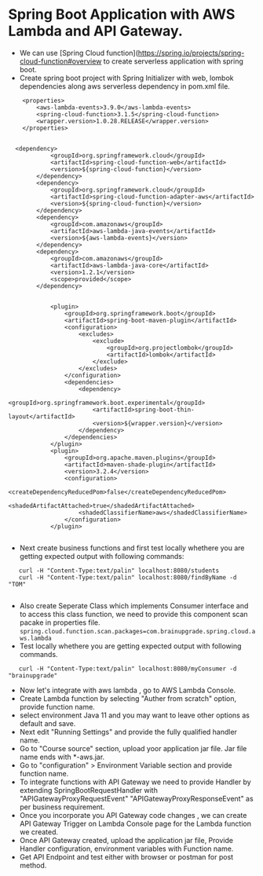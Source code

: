 # Spring Boot Application with AWS Lambda and API Gateway.
  * We can use [Spring Cloud function](https://spring.io/projects/spring-cloud-function#overview to create serverless application with spring boot.
  * Create spring boot project with Spring Initializer with web, lombok dependencies along aws serverless dependency in pom.xml file.
```
	<properties>
		<aws-lambda-events>3.9.0</aws-lambda-events>
		<spring-cloud-function>3.1.5</spring-cloud-function>
		<wrapper.version>1.0.28.RELEASE</wrapper.version>
	</properties>


  <dependency>
			<groupId>org.springframework.cloud</groupId>
			<artifactId>spring-cloud-function-web</artifactId>
			<version>${spring-cloud-function}</version>
		</dependency>
		<dependency>
			<groupId>org.springframework.cloud</groupId>
			<artifactId>spring-cloud-function-adapter-aws</artifactId>
			<version>${spring-cloud-function}</version>
		</dependency>		
		<dependency>
			<groupId>com.amazonaws</groupId>
			<artifactId>aws-lambda-java-events</artifactId>
			<version>${aws-lambda-events}</version>
		</dependency>
		<dependency>
			<groupId>com.amazonaws</groupId>
			<artifactId>aws-lambda-java-core</artifactId>
			<version>1.2.1</version>
			<scope>provided</scope>
		</dependency>		
  
  
			<plugin>
				<groupId>org.springframework.boot</groupId>
				<artifactId>spring-boot-maven-plugin</artifactId>
				<configuration>
					<excludes>
						<exclude>
							<groupId>org.projectlombok</groupId>
							<artifactId>lombok</artifactId>
						</exclude>
					</excludes>
				</configuration>
				<dependencies>
					<dependency>
						<groupId>org.springframework.boot.experimental</groupId>
						<artifactId>spring-boot-thin-layout</artifactId>
						<version>${wrapper.version}</version>
					</dependency>
				</dependencies>				
			</plugin>
			<plugin>
				<groupId>org.apache.maven.plugins</groupId>
				<artifactId>maven-shade-plugin</artifactId>
				<version>3.2.4</version>
				<configuration>
					<createDependencyReducedPom>false</createDependencyReducedPom>
					<shadedArtifactAttached>true</shadedArtifactAttached>
					<shadedClassifierName>aws</shadedClassifierName>
				</configuration>
			</plugin>
      
```

  * Next create business functions and first test locally whethere you are getting expected output with following commands:
 ```
	curl -H "Content-Type:text/palin" localhost:8080/students
	curl -H "Content-Type:text/palin" localhost:8080/findByName -d "TOM"
	
 ```
  * Also create Seperate Class which implements Consumer interface and to access this class function, we need to provide this component scan pacake in properties file.
 ```spring.cloud.function.scan.packages=com.brainupgrade.spring.cloud.aws.lambda```
  * Test locally whethere you are getting expected output with following commands.
 ```
	curl -H "Content-Type:text/palin" localhost:8080/myConsumer -d "brainupgrade"
 ```
 * Now let's integrate with aws lambda , go to AWS Lambda Console.
 * Create  Lambda function by selecting "Auther from scratch" option, provide function name.
 * select environment Java 11 and you may want to leave other options as default and save.
 * Next edit "Running Settings" and provide the fully qualified handler name.
 * Go to "Course source" section, upload yoor application jar file. Jar file name ends with *-aws.jar.
 * Go to "configuration" > Environment Variable section and provide function name.
 * To integrate functions with API Gateway we need to provide Handler by extending SpringBootRequestHandler with "APIGatewayProxyRequestEvent" "APIGatewayProxyResponseEvent" as per business requirement.
 * Once you incorporate you API Gateway code changes , we can create API Gateway Trigger on Lambda Console page for the Lambda function we created.
 * Once API Gateway created, upload the application jar file, Provide Handler configuration, environment variables with Function name.
 * Get API Endpoint and test either with browser or postman for post method.
